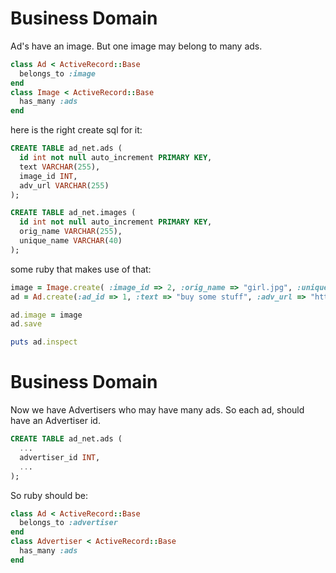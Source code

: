 # Business Domain

Ad's have an image.  But one image may belong to many ads.

```ruby
class Ad < ActiveRecord::Base
  belongs_to :image
end  
class Image < ActiveRecord::Base
  has_many :ads
end
```

here is the right create sql for it:

```sql
CREATE TABLE ad_net.ads (
  id int not null auto_increment PRIMARY KEY, 
  text VARCHAR(255),
  image_id INT,
  adv_url VARCHAR(255)
);

CREATE TABLE ad_net.images (
  id int not null auto_increment PRIMARY KEY, 
  orig_name VARCHAR(255),
  unique_name VARCHAR(40)
);
```

some ruby that makes use of that:

```ruby
image = Image.create( :image_id => 2, :orig_name => "girl.jpg", :unique_name => "0000001.jpg" )
ad = Ad.create(:ad_id => 1, :text => "buy some stuff", :adv_url => "http://yahoo.com")

ad.image = image
ad.save

puts ad.inspect
```

# Business Domain

Now we have Advertisers who may have many ads.  So each ad, should
have an Advertiser id.

```sql
CREATE TABLE ad_net.ads (
  ...
  advertiser_id INT,
  ...
);
```

So ruby should be:

```ruby
class Ad < ActiveRecord::Base
  belongs_to :advertiser
end  
class Advertiser < ActiveRecord::Base
  has_many :ads
end
```

